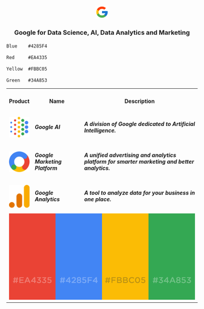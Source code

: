 <p align=center><img src="Google/Google.png" width=7%></p>

<h3 align=center>Google for Data Science, AI, Data Analytics and Marketing</h3>

```html
Blue    #4285F4
```

```
Red     #EA4335 
```

```
Yellow  #FBBC05
```

```
Green   #34A853
```

<table align=center width=100%>
  <tr><th width = 9%><h4>Product</h4></th><th><h4>Name</h4></th><th><h4>Description</h4></th></tr>
  <tr><td><a href="https://ai.google/" target="_blank"><img src="Google/AI.svg"></a></td><td><h5>Google AI</h5></td><td><h5>A division of Google dedicated to Artificial Intelligence.</h5></td></tr>
  <tr><td><a href="https://marketingplatform.google.com/about/" target="_blank"><img src="Google/Marketing.svg"></a></td><td><h5>Google Marketing Platform</h5></td><td><h5>A unified advertising and analytics platform for smarter marketing and better analytics.</h5></td></tr>
  <tr><td><a href="https://marketingplatform.google.com/about/analytics/" target="_blank"><img src="Google/Analytics.svg"></a></td><td><h5>Google Analytics</h5></td><td><h5>A tool to analyze data for your business in one place.</h5></td></tr>
  <tr><td colspan=3 align=center><img src='Google/GoogleHexCode.png'></td></tr>
</table>
